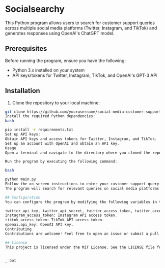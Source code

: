 # Socialsearchy 

This Python program allows users to search for customer support queries across multiple social media platforms (Twitter, Instagram, and TikTok) and generates responses using OpenAI's ChatGPT model.

## Prerequisites

Before running the program, ensure you have the following:

- Python 3.x installed on your system
- API keys/tokens for Twitter, Instagram, TikTok, and OpenAI's GPT-3 API

## Installation

1. Clone the repository to your local machine:

```bash
git clone https://github.com/yourusername/social-media-customer-support.git
Install the required Python dependencies:
bash

pip install -r requirements.txt
Set up API keys:
Obtain API keys and access tokens for Twitter, Instagram, and TikTok.
Set up an account with OpenAI and obtain an API key.
Usage
Open a terminal and navigate to the directory where you cloned the repository.

Run the program by executing the following command:

bash

python main.py
Follow the on-screen instructions to enter your customer support query.
The program will search for relevant queries on social media platforms and generate a response using ChatGPT.

## Configuration
You can configure the program by modifying the following variables in the main.py file:

twitter_api_key, twitter_api_secret, twitter_access_token, twitter_access_secret: Twitter API credentials.
instagram_access_token: Instagram API access token.
tiktok_access_token: TikTok API access token.
openai.api_key: OpenAI API key.
Contributing
Contributions are welcome! Feel free to open an issue or submit a pull request.

## License
This project is licensed under the MIT License. See the LICENSE file for details.


_ bot
